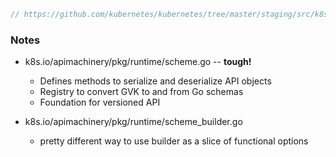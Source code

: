 ```go
// https://github.com/kubernetes/kubernetes/tree/master/staging/src/k8s.io/apimachinery/pkg/runtime
```

### Notes
- k8s.io/apimachinery/pkg/runtime/scheme.go -- **tough!**
  - Defines methods to serialize and deserialize API objects
  - Registry to convert GVK to and from Go schemas
  - Foundation for versioned API

- k8s.io/apimachinery/pkg/runtime/scheme_builder.go
  - pretty different way to use builder as a slice of functional options
